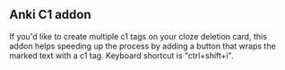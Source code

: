 ## Anki C1 addon

If you'd like to create multiple c1 tags on your cloze deletion card, this addon helps speeding up the process by adding a button that wraps the marked text with a c1 tag. Keyboard shortcut is "ctrl+shift+i".
